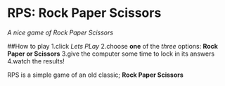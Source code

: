 # RPS: Rock Paper Scissors
*A nice game of Rock Paper Scissors*

##How to play
  1.click *Lets PLay*
  2.choose **one** of the *three* options: **Rock Paper or Scissors**
  3.give the computer some time to lock in its answers
  4.watch the results!

RPS is a simple game of an old classic; **Rock Paper Scissors**
